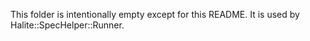 This folder is intentionally empty except for this README. It is used by Halite::SpecHelper::Runner.
